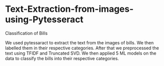 # Text-Extraction-from-images-using-Pytesseract
Classification of Bills


We used pytessaract to extract the text from the images of bills. We then labelled them in their respective categories.
After that we preprocessed the text using TFIDF and Truncated SVD. We then applied 5 ML models on the data to classify 
the bills into their respective categories.
